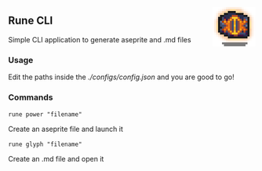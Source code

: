 <img src="media/rune-go-logo.png" style="float:right"></img>

## Rune CLI

Simple CLI application to generate aseprite and .md files

### Usage

Edit the paths inside the _./configs/config.json_ and you are good to go!

### Commands

```
rune power "filename"
```

Create an aseprite file and launch it

```
rune glyph "filename"
```

Create an .md file and open it
